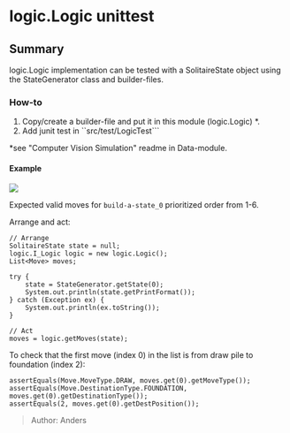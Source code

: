 # logic.Logic unittest

## Summary

logic.Logic implementation can be tested with a SolitaireState object using the StateGenerator class and builder-files.

### How-to

1. Copy/create a builder-file and put it in this module (logic.Logic) *.
2. Add junit test in ``src/test/LogicTest```

*see "Computer Vision Simulation" readme in Data-module.

#### Example
![](/mixedTest.png)

Expected valid moves for ```build-a-state_0``` prioritized order from 1-6.

Arrange and act:
```
// Arrange
SolitaireState state = null;
logic.I_Logic logic = new logic.Logic();
List<Move> moves;

try {
    state = StateGenerator.getState(0);
    System.out.println(state.getPrintFormat());
} catch (Exception ex) {
    System.out.println(ex.toString());
}

// Act
moves = logic.getMoves(state);
```

To check that the first move (index 0) in the list is from draw pile to foundation (index 2):
```
assertEquals(Move.MoveType.DRAW, moves.get(0).getMoveType());
assertEquals(Move.DestinationType.FOUNDATION, moves.get(0).getDestinationType());
assertEquals(2, moves.get(0).getDestPosition());
```

>Author: Anders